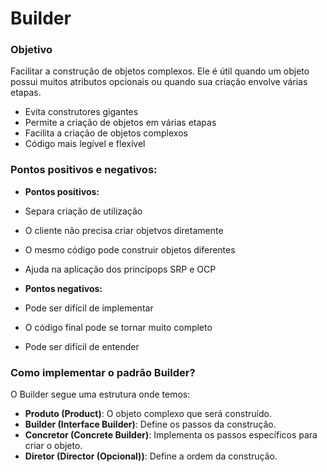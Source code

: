 # Builder

### Objetivo
Facilitar a construção de objetos complexos. Ele é útil quando um objeto possui muitos atributos opcionais ou quando sua criação envolve várias etapas.

- Evita construtores gigantes
- Permite a criação de objetos em várias etapas
- Facilita a criação de objetos complexos
- Código mais legível e flexível

### Pontos positivos e negativos:
- **Pontos positivos:**
- Separa criação de utilização
- O cliente não precisa criar objetvos diretamente
- O mesmo código pode construir objetos diferentes
- Ajuda na aplicação dos princípops SRP e OCP

- **Pontos negativos:**
- Pode ser difícil de implementar
- O código final pode se tornar muito completo
- Pode ser difícil de entender

### Como implementar o padrão Builder?

O Builder segue uma estrutura onde temos:

- **Produto (Product)**: O objeto complexo que será construído.
- **Builder (Interface Builder)**: Define os passos da construção.
- **Concretor (Concrete Builder)**: Implementa os passos específicos para criar o objeto.
- **Diretor (Director (Opcional))**: Define a ordem da construção.
